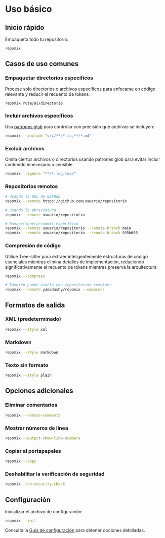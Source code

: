 # Uso básico

## Inicio rápido

Empaqueta todo tu repositorio:
```bash
repomix
```

## Casos de uso comunes

### Empaquetar directorios específicos
Procese solo directorios o archivos específicos para enfocarse en código relevante y reducir el recuento de tokens:
```bash
repomix ruta/al/directorio
```

### Incluir archivos específicos
Usa [patrones glob](https://github.com/mrmlnc/fast-glob?tab=readme-ov-file#pattern-syntax) para controlar con precisión qué archivos se incluyen:
```bash
repomix --include "src/**/*.ts,**/*.md"
```

### Excluir archivos
Omita ciertos archivos o directorios usando patrones glob para evitar incluir contenido innecesario o sensible:
```bash
repomix --ignore "**/*.log,tmp/"
```

### Repositorios remotos
```bash
# Usando la URL de GitHub
repomix --remote https://github.com/usuario/repositorio

# Usando la abreviatura
repomix --remote usuario/repositorio

# Rama/etiqueta/commit específico
repomix --remote usuario/repositorio --remote-branch main
repomix --remote usuario/repositorio --remote-branch 935b695
```

### Compresión de código

Utilice Tree-sitter para extraer inteligentemente estructuras de código esenciales mientras elimina detalles de implementación, reduciendo significativamente el recuento de tokens mientras preserva la arquitectura:

```bash
repomix --compress

# También puede usarlo con repositorios remotos:
repomix --remote yamadashy/repomix --compress
```

## Formatos de salida

### XML (predeterminado)
```bash
repomix --style xml
```

### Markdown
```bash
repomix --style markdown
```

### Texto sin formato
```bash
repomix --style plain
```

## Opciones adicionales

### Eliminar comentarios
```bash
repomix --remove-comments
```

### Mostrar números de línea
```bash
repomix --output-show-line-numbers
```

### Copiar al portapapeles
```bash
repomix --copy
```

### Deshabilitar la verificación de seguridad
```bash
repomix --no-security-check
```

## Configuración

Inicializar el archivo de configuración:
```bash
repomix --init
```

Consulta la [Guía de configuración](/guide/configuration) para obtener opciones detalladas.
